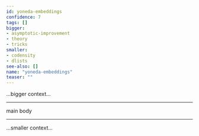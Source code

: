 ```yaml
---
id: yoneda-embeddings
confidence: 7
tags: []
bigger:
- asymptotic-improvement
- theory
- tricks
smaller:
- codensity
- dlists
see-also: []
name: "yoneda-embeddings"
teaser: ""
---
```



...bigger context...

---

main body

---

...smaller context...
